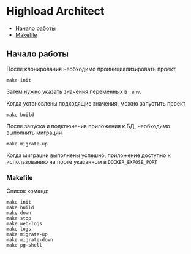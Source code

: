 # Highload Architect

- [Начало работы](#начало-работы)
- [Makefile](#makefile)


## Начало работы
После клонирования необходимо проинициализировать проект.
```
make init
```
Затем нужно указать значения переменных в ```.env```.

Когда установлены подходящие значения, можно запустить проект
```
make build
```
После запуска и подключения приложения к БД, необходимо выполнить миграции
```
make migrate-up  
```
Когда миграции выполнены успешно, приложение доступно к использованию на порте указанном в `DOCKER_EXPOSE_PORT`



### Makefile
Список команд:

```
make init
make build
make down
make stop
make web-logs
make logs
make migrate-up
make migrate-down
make pg-shell
```
